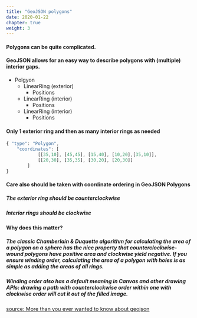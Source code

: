 ```yaml
---
title: "GeoJSON polygons"
date: 2020-01-22
chapter: true
weight: 3
---
```


#### Polygons can be quite complicated.

#### GeoJSON allows for an easy way to describe polygons with (multiple) interior gaps.

* Polgyon
	* LinearRing (exterior)
		* Positions
	* LinearRing (interior)
		* Positions
	* LinearRing (interior)
		* Positions

#### Only 1 exterior ring and then as many interior rings as needed

```javascript
{ "type": "Polygon",
	"coordinates": [
			[[35,10], [45,45], [15,40], [10,20],[35,10]],
			[[20,30], [35,35], [30,20], [20,30]]
		]
}
```
#### Care also should be taken with coordinate ordering in GeoJSON Polygons

##### The exterior ring should be counterclockwise
##### Interior rings should be clockwise

#### Why does this matter?

##### The classic Chamberlain & Duquette algorithm for calculating the area of a polygon on a sphere has the nice property that *counterclockwise-wound polygons have positive area and clockwise yield negative.* If you ensure winding order, calculating the area of a polygon with holes is as simple as adding the areas of all rings.
##### Winding order also has a default meaning in Canvas and other drawing APIs: *drawing a path with counterclockwise order within one with clockwise order will cut it out of the filled image.*

[source: More than you ever wanted to know about geojson](http://www.macwright.org/2015/03/23/geojson-second-bite.html)
